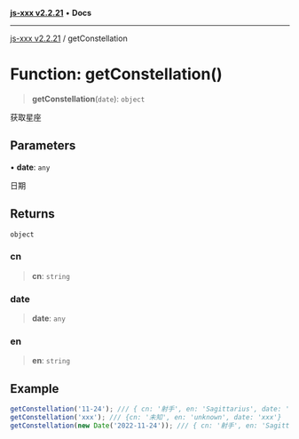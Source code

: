 [**js-xxx v2.2.21**](../README.md) • **Docs**

***

[js-xxx v2.2.21](../README.md) / getConstellation

# Function: getConstellation()

> **getConstellation**(`date`): `object`

获取星座

## Parameters

• **date**: `any`

日期

## Returns

`object`

### cn

> **cn**: `string`

### date

> **date**: `any`

### en

> **en**: `string`

## Example

```ts
getConstellation('11-24'); /// { cn: '射手', en: 'Sagittarius', date: '11.23-12.21' }
getConstellation('xxx'); /// {cn: '未知', en: 'unknown', date: 'xxx'}
getConstellation(new Date('2022-11-24')); /// { cn: '射手', en: 'Sagittarius', date: '11.23-12.21' }
```
